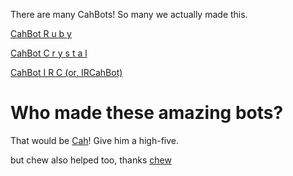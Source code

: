 There are many CahBots! So many we actually made this.

[CahBot R u b y](http://ruby.cahbot.pro)

[CahBot C r y s t a l](http://crystal.cahbot.pro)

[CahBot I R C (or, IRCahBot)](http://ir.cahbot.pro)

# Who made these amazing bots?

That would be [Cah](http://github.com/2003cah)! Give him a high-five.

but chew also helped too, thanks [chew](https://chew.pw)
